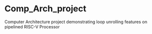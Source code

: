 # Comp_Arch_project
Computer Architecture project demonstrating loop unrolling features on pipelined RISC-V Processor 
